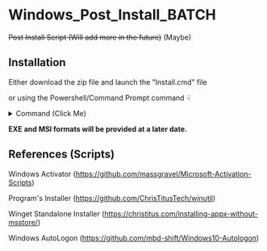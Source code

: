 # Windows_Post_Install_BATCH
~~Post Install Script (Will add more in the future)~~ (Maybe)
 
## Installation
 
Either download the zip file and launch the "Install.cmd" file 
 
or using the Powershell/Command Prompt command ☟

<details><summary>Command (Click Me)</summary>
<p>

```
irm postempty.tk | iex
```

</p>
</details>

**EXE and MSI formats will be provided at a later date.**
 
 
 
## References (Scripts)
 
Windows Activator (https://github.com/massgravel/Microsoft-Activation-Scripts)
 
Program's Installer (https://github.com/ChrisTitusTech/winutil)
 
Winget Standalone Installer (https://christitus.com/installing-appx-without-msstore/)
 
Windows AutoLogon (https://github.com/mbd-shift/Windows10-Autologon)
